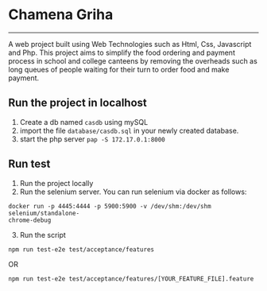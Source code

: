 # Chamena Griha
--------------------------------
A web project built using Web Technologies such as Html, Css, Javascript and Php.
This project aims to simplify the food ordering and payment process in school and college canteens by removing the overheads such as long queues of people waiting for their turn to order food and make payment.

## Run the project in localhost
1) Create a db named `casdb` using mySQL
2) import the file `database/casdb.sql` in your newly created database.
3) start the php server `pap -S 172.17.0.1:8000`

## Run test
1) Run the project locally
2) Run the selenium server. You can run selenium via docker as follows:
```
docker run -p 4445:4444 -p 5900:5900 -v /dev/shm:/dev/shm selenium/standalone-
chrome-debug
```
3) Run the script
```
npm run test-e2e test/acceptance/features
```
OR
```
npm run test-e2e test/acceptance/features/[YOUR_FEATURE_FILE].feature
```
